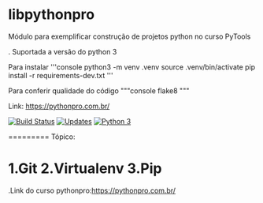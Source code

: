 # libpythonpro
Módulo para exemplificar construção de projetos python no curso PyTools

.
Suportada a versão do python 3


Para instalar 
'''console
python3 -m venv .venv
source .venv/bin/activate
pip install -r requirements-dev.txt
'''

Para conferir qualidade do código
"""console
flake8
"""

Link: https://pythonpro.com.br/

[![Build Status](https://app.travis-ci.com/Heber3000/libpythonpro.svg?branch=master)](https://app.travis-ci.com/Heber3000/libpythonpro)
[![Updates](https://pyup.io/repos/github/Heber3000/libpythonpro/shield.svg)](https://pyup.io/repos/github/Heber3000/libpythonpro/)
[![Python 3](https://pyup.io/repos/github/Heber3000/libpythonpro/python-3-shield.svg)](https://pyup.io/repos/github/Heber3000/libpythonpro/)

=========
Tópico:

1.Git
2.Virtualenv
3.Pip
=======

.Link do curso pythonpro:https://pythonpro.com.br/










